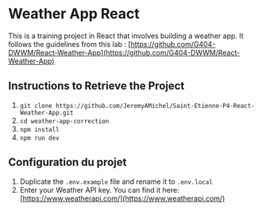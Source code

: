 # Weather App React

This is a training project in React that involves building a weather app. It follows the guidelines from this lab : [https://github.com/G404-DWWM/React-Weather-App](https://github.com/G404-DWWM/React-Weather-App)

## Instructions to Retrieve the Project

1. `git clone https://github.com/JeremyAMichel/Saint-Etienne-P4-React-Weather-App.git`
2. `cd weather-app-correction`
3. `npm install`
4. `npm run dev`

## Configuration du projet

1. Duplicate the `.env.example` file and rename it to `.env.local`
2. Enter your Weather API key. You can find it here: [https://www.weatherapi.com/](https://www.weatherapi.com/)